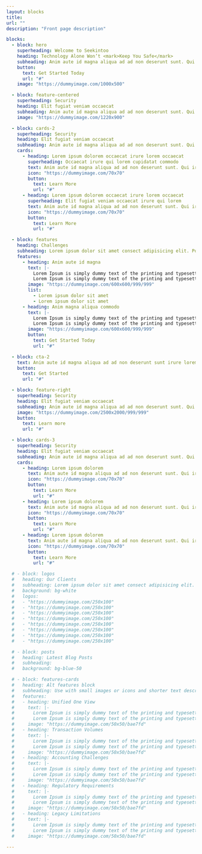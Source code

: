 ```yaml
---
layout: blocks
title:
url: ""
description: "Front page description"

blocks:
  - block: hero
    superheading: Welcome to Seekintoo
    heading: Technology Alone Won’t <mark>Keep You Safe</mark>
    subheading: Anim aute id magna aliqua ad ad non deserunt sunt. Qui irure qui lorem cupidatat commodo. Elit sunt amet fugiat veniam occaecat fugiat aliqua ad ad non deserunt sunt.
    button:
      text: Get Started Today
      url: "#"
    image: "https://dummyimage.com/1000x500"

  - block: feature-centered
    superheading: Security
    heading: Elit fugiat veniam occaecat
    subheading: Anim aute id magna aliqua ad ad non deserunt sunt. Qui irure qui lorem cupidatat commodo. Elit sunt amet fugiat veniam occaecat fugiat aliqua ad ad non deserunt sunt.
    image: "https://dummyimage.com/1220x900"

  - block: cards-2
    superheading: Security
    heading: Elit fugiat veniam occaecat
    subheading: Anim aute id magna aliqua ad ad non deserunt sunt. Qui irure qui lorem cupidatat commodo. Elit sunt amet fugiat veniam occaecat fugiat aliqua ad ad non deserunt sunt.
    cards:
      - heading: Lorem ipsum dolorem occaecat irure lorem occaecat
        superheading: Occaecat irure qui lorem cupidatat commodo
        text: Anim aute id magna aliqua ad ad non deserunt sunt. Qui irure qui lorem cupidatat commodo. Elit sunt amet fugiat veniam occaecat fugiat aliqua ad ad non deserunt sunt.
        icon: "https://dummyimage.com/70x70"
        button:
          text: Learn More
          url: "#"
      - heading: Lorem ipsum dolorem occaecat irure lorem occaecat
        superheading: Elit fugiat veniam occaecat irure qui lorem
        text: Anim aute id magna aliqua ad ad non deserunt sunt. Qui irure qui lorem cupidatat commodo. Elit sunt amet fugiat veniam occaecat fugiat aliqua ad ad non deserunt sunt.
        icon: "https://dummyimage.com/70x70"
        button:
          text: Learn More
          url: "#"

  - block: features
    heading: Challenges
    subheading: Lorem ipsum dolor sit amet consect adipisicing elit. Possimus magnam voluptatum cupiditate veritatis in accusamus quisquam.
    features:
      - heading: Anim aute id magna
        text: |-
          Lorem Ipsum is simply dummy text of the printing and typesetting industry.
          Lorem Ipsum is simply dummy text of the printing and typesetting industry.
        image: "https://dummyimage.com/600x600/999/999"
        list:
          - Lorem ipsum dolor sit amet
          - Lorem ipsum dolor sit amet
      - heading: Anim magna aliqua commodo
        text: |-
          Lorem Ipsum is simply dummy text of the printing and typesetting industry.
          Lorem Ipsum is simply dummy text of the printing and typesetting industry.
        image: "https://dummyimage.com/600x600/999/999"
        button:
          text: Get Started Today
          url: "#"

  - block: cta-2
    text: Anim aute id magna aliqua ad ad non deserunt sunt irure lorem.
    button:
      text: Get Started
      url: "#"

  - block: feature-right
    superheading: Security
    heading: Elit fugiat veniam occaecat
    subheading: Anim aute id magna aliqua ad ad non deserunt sunt. Qui irure qui lorem cupidatat commodo. Elit sunt amet fugiat veniam occaecat fugiat aliqua ad ad non deserunt sunt.
    image: "https://dummyimage.com/2500x2000/999/999"
    button:
      text: Learn more
      url: "#"

  - block: cards-3
    superheading: Security
    heading: Elit fugiat veniam occaecat
    subheading: Anim aute id magna aliqua ad ad non deserunt sunt. Qui irure qui lorem cupidatat commodo. Elit sunt amet fugiat veniam occaecat fugiat aliqua ad ad non deserunt sunt.
    cards:
      - heading: Lorem ipsum dolorem
        text: Anim aute id magna aliqua ad ad non deserunt sunt. Qui irure qui lorem cupidatat commodo. Elit sunt amet fugiat veniam occaecat fugiat aliqua ad ad non deserunt sunt.
        icon: "https://dummyimage.com/70x70"
        button:
          text: Learn More
          url: "#"
      - heading: Lorem ipsum dolorem
        text: Anim aute id magna aliqua ad ad non deserunt sunt. Qui irure qui lorem cupidatat commodo. Elit sunt amet fugiat veniam occaecat fugiat aliqua ad ad non deserunt sunt.
        icon: "https://dummyimage.com/70x70"
        button:
          text: Learn More
          url: "#"
      - heading: Lorem ipsum dolorem
        text: Anim aute id magna aliqua ad ad non deserunt sunt. Qui irure qui lorem cupidatat commodo. Elit sunt amet fugiat veniam occaecat fugiat aliqua ad ad non deserunt sunt.
        icon: "https://dummyimage.com/70x70"
        button:
          text: Learn More
          url: "#"

  # - block: logos
  #   heading: Our Clients
  #   subheading: Lorem ipsum dolor sit amet consect adipisicing elit. Possimus magnam voluptatum cupiditate veritatis in accusamus quisquam.
  #   background: bg-white
  #   logos:
  #   - "https://dummyimage.com/250x100"
  #   - "https://dummyimage.com/250x100"
  #   - "https://dummyimage.com/250x100"
  #   - "https://dummyimage.com/250x100"
  #   - "https://dummyimage.com/250x100"
  #   - "https://dummyimage.com/250x100"
  #   - "https://dummyimage.com/250x100"
  #   - "https://dummyimage.com/250x100"

  # - block: posts
  #   heading: Latest Blog Posts
  #   subheading:
  #   background: bg-blue-50

  # - block: features-cards
  #   heading: Alt features block
  #   subheading: Use with small images or icons and shorter text descriptions
  #   features:
  #   - heading: Unified One View
  #     text: |-
  #       Lorem Ipsum is simply dummy text of the printing and typesetting industry.
  #       Lorem Ipsum is simply dummy text of the printing and typesetting industry.
  #     image: "https://dummyimage.com/50x50/bae7fd"
  #   - heading: Transaction Volumes
  #     text: |-
  #       Lorem Ipsum is simply dummy text of the printing and typesetting industry.
  #       Lorem Ipsum is simply dummy text of the printing and typesetting industry.
  #     image: "https://dummyimage.com/50x50/bae7fd"
  #   - heading: Accounting Challenges
  #     text: |-
  #       Lorem Ipsum is simply dummy text of the printing and typesetting industry.
  #       Lorem Ipsum is simply dummy text of the printing and typesetting industry.
  #     image: "https://dummyimage.com/50x50/bae7fd"
  #   - heading: Regulatory Requirements
  #     text: |-
  #       Lorem Ipsum is simply dummy text of the printing and typesetting industry.
  #       Lorem Ipsum is simply dummy text of the printing and typesetting industry.
  #     image: "https://dummyimage.com/50x50/bae7fd"
  #   - heading: Legacy Limitations
  #     text: |-
  #       Lorem Ipsum is simply dummy text of the printing and typesetting industry.
  #       Lorem Ipsum is simply dummy text of the printing and typesetting industry.
  #     image: "https://dummyimage.com/50x50/bae7fd"

---
```

